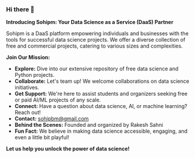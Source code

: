 <!--
**sohipm/sohipm** is a ✨ Data Science As a Service ✨ platform alongwith lots of free and commerically use small and big project for everyone.
Here are some ideas to get you started:

- 🔭 we're currently working on to provideing lot's of data science and python small and big project in free.
- 👯 I’m looking to collaborate on any data science related project that a particular people wannt to server project in free for everyone.
- 🤔 I’m looking for help with student or a organizer who need free or paid small or big project related AI ML project.
- 💬 Ask me about Data Science, AI & Machine Learing
- 📫 How to reach me: sohipbm@gmail.com
- 😄 Organized by meaning: Rakesh Sahni
- ⚡ Fun fact: Do some fun with AI or pythonic code and play around that.
-->

### Hi there 👋

**Introducing Sohipm: Your Data Science as a Service (DaaS) Partner**

Sohipm is a DaaS platform empowering individuals and businesses with the tools for successful data science projects. We offer a diverse collection of free and commercial projects, catering to various sizes and complexities.

**Join Our Mission:**

* **Explore:** Dive into our extensive repository of free data science and Python projects.
* **Collaborate:** Let's team up! We welcome collaborations on data science initiatives.
* **Get Support:** We're here to assist students and organizers seeking free or paid AI/ML projects of any scale. 
* **Connect:**  Have a question about data science, AI, or machine learning?  Reach out!
* **Contact:** sohipbm@gmail.com
* **Behind the Scenes:** Founded and organized by Rakesh Sahni
* **Fun Fact:**  We believe in making data science accessible, engaging, and even a little bit playful!

**Let us help you unlock the power of data science!** 
